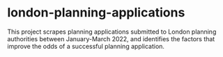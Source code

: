 # london-planning-applications
This project scrapes planning applications submitted to London planning authorities between January-March 2022, and identifies the factors that improve the odds of a successful planning application.
